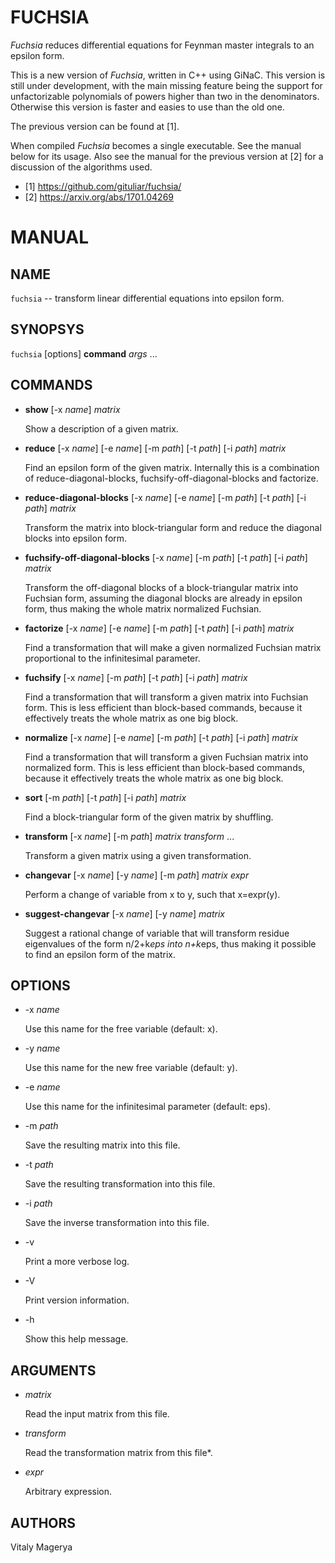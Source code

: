 # FUCHSIA

*Fuchsia* reduces differential equations for Feynman master
integrals to an epsilon form.

This is a new version of *Fuchsia*, written in C++ using GiNaC.
This version is still under development, with the main missing
feature being the support for unfactorizable polynomials of powers
higher than two in the denominators. Otherwise this version is
faster and easies to use than the old one.

The previous version can be found at [1].

When compiled *Fuchsia* becomes a single executable. See the
manual below for its usage. Also see the manual for the previous
version at [2] for a discussion of the algorithms used.

* [1] https://github.com/gituliar/fuchsia/
* [2] https://arxiv.org/abs/1701.04269

# MANUAL

## NAME
`fuchsia` -- transform linear differential equations into epsilon form.

## SYNOPSYS
`fuchsia` [options] **command** *args* ...

## COMMANDS

* **show** [-x *name*] *matrix*

  Show a description of a given matrix.

* **reduce** [-x *name*] [-e *name*] [-m *path*] [-t *path*] [-i *path*] *matrix*

  Find an epsilon form of the given matrix. Internally
  this is a combination of reduce-diagonal-blocks,
  fuchsify-off-diagonal-blocks and factorize.

* **reduce-diagonal-blocks** [-x *name*] [-e *name*] [-m *path*] [-t *path*] [-i *path*] *matrix*

  Transform the matrix into block-triangular form and reduce the diagonal
  blocks into epsilon form.

* **fuchsify-off-diagonal-blocks** [-x *name*] [-m *path*] [-t *path*] [-i *path*] *matrix*

  Transform the off-diagonal blocks of a block-triangular matrix into
  Fuchsian form, assuming the diagonal blocks are already in epsilon
  form, thus making the whole matrix normalized Fuchsian.

* **factorize** [-x *name*] [-e *name*] [-m *path*] [-t *path*] [-i *path*] *matrix*

  Find a transformation that will make a given normalized Fuchsian matrix
  proportional to the infinitesimal parameter.

* **fuchsify** [-x *name*] [-m *path*] [-t *path*] [-i *path*] *matrix*

  Find a transformation that will transform a given matrix into Fuchsian
  form. This is less efficient than block-based commands, because it
  effectively treats the whole matrix as one big block.

* **normalize** [-x *name*] [-e *name*] [-m *path*] [-t *path*] [-i *path*] *matrix*

  Find a transformation that will transform a given Fuchsian matrix into
  normalized form. This is less efficient than block-based commands,
  because it effectively treats the whole matrix as one big block.

* **sort** [-m *path*] [-t *path*] [-i *path*] *matrix*

  Find a block-triangular form of the given matrix by shuffling.

* **transform** [-x *name*] [-m *path*] *matrix* *transform* ...

  Transform a given matrix using a given transformation.

* **changevar** [-x *name*] [-y *name*] [-m *path*] *matrix* *expr*

  Perform a change of variable from x to y, such that x=expr(y).

* **suggest-changevar** [-x *name*] [-y *name*] *matrix*

  Suggest a rational change of variable that will transform residue
  eigenvalues of the form n/2+k*eps into n+k*eps, thus making it possible
  to find an epsilon form of the matrix.

## OPTIONS

* -x *name*

  Use this name for the free variable (default: x).

* -y *name*

  Use this name for the new free variable (default: y).

* -e *name*

  Use this name for the infinitesimal parameter (default: eps).

* -m *path*

  Save the resulting matrix into this file.

* -t *path*

  Save the resulting transformation into this file.

* -i *path*

  Save the inverse transformation into this file.

* -v

  Print a more verbose log.

* -V

  Print version information.

* -h

  Show this help message.

## ARGUMENTS

* *matrix*

  Read the input matrix from this file.

* *transform*

  Read the transformation matrix from this file*.

* *expr*

  Arbitrary expression.

## AUTHORS

Vitaly Magerya

